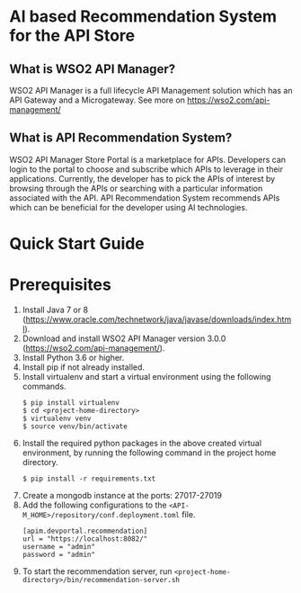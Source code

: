 # AI based Recommendation System for the API Store

## What is WSO2 API Manager?

WSO2 API Manager is a full lifecycle API Management solution which has an API Gateway and a Microgateway. See more on https://wso2.com/api-management/

## What is API Recommendation System?

WSO2 API Manager Store Portal is a marketplace for APIs. Developers can login to the portal to choose and subscribe which APIs to leverage in their applications. Currently, the developer has to pick the APIs of interest by browsing through the APIs or searching with a particular information associated with the API. API Recommendation System recommends APIs which can be beneficial for the developer using AI technologies. 

# Quick Start Guide

# Prerequisites

1. Install Java 7 or 8 (https://www.oracle.com/technetwork/java/javase/downloads/index.html).
2. Download and install WSO2 API Manager version 3.0.0 (https://wso2.com/api-management/).
3. Install Python 3.6 or higher.
4. Install pip if not already installed.
5. Install virtualenv and start a virtual environment using the following commands.
    ```
    $ pip install virtualenv
    $ cd <project-home-directory>
    $ virtualenv venv
    $ source venv/bin/activate
    ```
6. Install the required python packages in the above created virtual environment, by running the following command in the project home directory.
    ```
    $ pip install -r requirements.txt
    ```
7. Create a mongodb instance at the ports: 27017-27019
8. Add the following configurations to the `<API-M_HOME>/repository/conf.deployment.toml` file.
    ```
    [apim.devportal.recommendation]
    url = "https://localhost:8082/"
    username = "admin"
    password = "admin"
    ```
9. To start the recommendation server, run `<project-home-directory>/bin/recommendation-server.sh`
    

   
